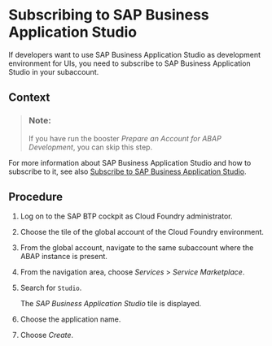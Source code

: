 <!-- loio0a9b42e8795d4f7b8fc196a6fde0b3f2 -->

# Subscribing to SAP Business Application Studio

If developers want to use SAP Business Application Studio as development environment for UIs, you need to subscribe to SAP Business Application Studio in your subaccount.



## Context

> ### Note:  
> If you have run the booster *Prepare an Account for ABAP Development*, you can skip this step.

For more information about SAP Business Application Studio and how to subscribe to it, see also [Subscribe to SAP Business Application Studio](https://help.sap.com/viewer/9d1db9835307451daa8c930fbd9ab264/Cloud/en-US/6331319fd9ea4f0ea5331e21df329539.html).



## Procedure

1.  Log on to the SAP BTP cockpit as Cloud Foundry administrator.

2.  Choose the tile of the global account of the Cloud Foundry environment.

3.  From the global account, navigate to the same subaccount where the ABAP instance is present.

4.  From the navigation area, choose *Services* \> *Service Marketplace*.

5.  Search for `Studio`.

    The *SAP Business Application Studio* tile is displayed.

6.  Choose the application name.

7.  Choose *Create*.



